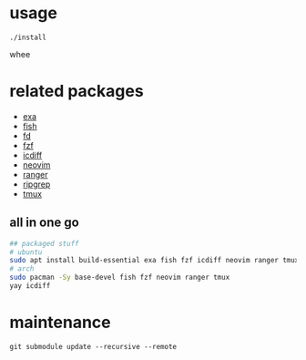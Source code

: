 usage
=====

`./install`

whee

related packages
================

- [exa](https://the.exa.website/)
- [fish](https://fishshell.com/)
- [fd](https://github.com/sharkdp/fd)
- [fzf](https://github.com/junegunn/fzf)
- [icdiff](https://github.com/jeffkaufman/icdiff)
- [neovim](https://github.com/neovim/neovim)
- [ranger](https://github.com/ranger/ranger)
- [ripgrep](https://github.com/BurntSushi/ripgrep)
- [tmux](https://github.com/tmux/tmux)

all in one go
-------------

```bash
## packaged stuff
# ubuntu
sudo apt install build-essential exa fish fzf icdiff neovim ranger tmux
# arch
sudo pacman -Sy base-devel fish fzf neovim ranger tmux
yay icdiff
```

maintenance
===========

`git submodule update --recursive --remote`
